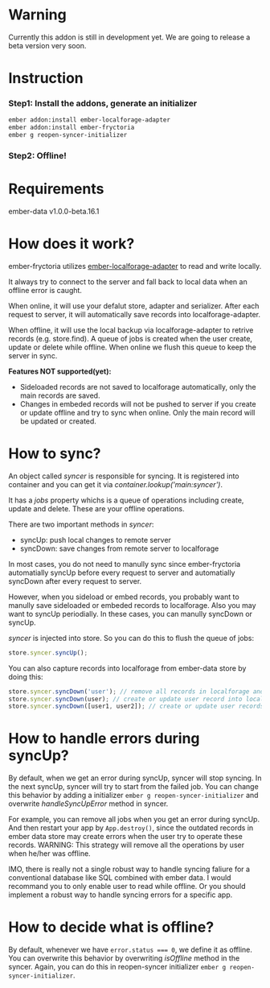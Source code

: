 # Warning
Currently this addon is still in development yet. We are going to release a
beta version very soon.

# Instruction
### Step1: Install the addons, generate an initializer
```bash
ember addon:install ember-localforage-adapter
ember addon:install ember-fryctoria
ember g reopen-syncer-initializer
```
### Step2: Offline!

# Requirements
ember-data v1.0.0-beta.16.1

# How does it work?
ember-fryctoria utilizes [ember-localforage-adapter](https://github.com/genkgo/ember-localforage-adapter/) to read and write locally.

It always try to connect to the server and fall back to local data when an offline error is caught.

When online, it will use your defalut store, adapter and serializer. After each request to server, it will automatically save records into localforage-adapter.

When offline, it will use the local backup via localforage-adapter to retrive records (e.g. store.find). A queue of jobs is created when the user create, update or delete while offline. When online we flush this queue to keep the server in sync.

**Features NOT supported(yet):**
- Sideloaded records are not saved to localforage automatically, only the main
  records are saved.
- Changes in embeded records will not be pushed to server if you create or update offline
  and try to sync when online. Only the main record will be updated or created.


# How to sync?
An object called *syncer* is responsible for syncing. It is registered into
container and you can get it via *container.lookup('main:syncer')*.

It has a *jobs* property whichs is a queue of operations including create, update and delete. These are your offline operations.

There are two important methods in *syncer*:

- syncUp: push local changes to remote server
- syncDown: save changes from remote server to localforage

In most cases, you do not need to manully sync since ember-fryctoria automatially syncUp before every request to server and automatially syncDown after every request to server.

However, when you sideload or embed records, you probably want to manully save sideloaded or embeded records to localforage. Also you may want to syncUp periodially. In these cases, you can manully syncDown or syncUp.

*syncer* is injected into store. So you can do this to flush the queue of jobs:
```javascript
store.syncer.syncUp();
```
You can also capture records into localforage from ember-data store by doing this:
```javascript
store.syncer.syncDown('user'); // remove all records in localforage and save all current user records in localforage
store.syncer.syncDown(user); // create or update user record into localforage
store.syncer.syncDown([user1, user2]); // create or update user records into localforage
```

# How to handle errors during syncUp?
By default, when we get an error during syncUp, syncer will stop syncing. In the
next syncUp, syncer will try to start from the failed job. You can change this
behavior by adding a initializer  ```ember g reopen-syncer-initializer```
and overwrite *handleSyncUpError* method in syncer.

For example, you can remove all jobs when you get an error during syncUp. And
then restart your app by ```App.destroy()```,
since the outdated records in ember data store may create
errors when the user try to operate these records.
WARNING: This strategy will remove all the operations by user when he/her
was offline.

IMO, there is really not a single robust way to handle syncing faliure for
a conventional database like SQL combined with ember data. I would recommand you
to only enable user to read while offline. Or you should implement a robust way
to handle syncing errors for a specific app.

# How to decide what is offline?
By default, whenever we have ```error.status === 0```, we define it as offline.
You can overwrite this behavior by overwriting *isOffline* method in the syncer.
Again, you can do this in reopen-syncer initializer ```ember g reopen-syncer-initializer```.
